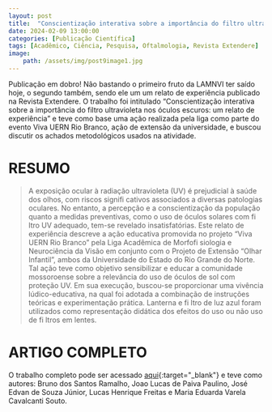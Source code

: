```yaml
---
layout: post
title:  "Conscientização interativa sobre a importância do filtro ultravioleta nos óculos escuros: um relato de experiência"
date: 2024-02-09 13:00:00
categories: [Publicação Científica]
tags: [Acadêmico, Ciência, Pesquisa, Oftalmologia, Revista Extendere]
image: 
    path: /assets/img/post9image1.jpg
---
```


Publicação em dobro! Não bastando o primeiro fruto da LAMNVI ter saído hoje, o segundo também, sendo ele um  um relato de experiência publicado na Revista Extendere. O trabalho foi intitulado “Conscientização interativa sobre a importância do filtro ultravioleta nos óculos escuros: um relato de experiência” e teve como base uma ação realizada pela liga como parte do evento Viva UERN Rio Branco, ação de extensão da universidade, e buscou discutir os achados metodológicos usados na atividade.

# RESUMO

> A exposição ocular à radiação ultravioleta (UV) é prejudicial à saúde dos olhos, com riscos signifi cativos associados a diversas patologias oculares. No entanto, a percepção e a conscientização da população quanto a medidas preventivas, como o uso de óculos solares com fi ltro UV adequado, tem-se revelado insatisfatórias. Este relato de experiência descreve a ação educativa promovida no projeto “Viva UERN Rio Branco” pela Liga Acadêmica de Morfofi siologia e Neurociência da Visão em conjunto com o Projeto de Extensão “Olhar Infantil”, ambos da Universidade do Estado do Rio Grande do Norte. Tal ação teve como objetivo sensibilizar e educar a comunidade mossoroense sobre a relevância do uso de óculos de sol com proteção UV. Em sua execução, buscou-se proporcionar uma vivência lúdico-educativa, na qual foi adotada a combinação de instruções teóricas e experimentação prática. Lanterna e fi ltro de luz azul foram utilizados como representação didática dos efeitos do uso ou não uso de fi ltros em lentes.

# ARTIGO COMPLETO

O trabalho completo pode ser acessado [aqui](https://periodicos.apps.uern.br/index.php/EXT/article/view/5782){:target="_blank"} e teve como autores: Bruno dos Santos Ramalho, Joao Lucas de Paiva Paulino, José Edvan de Souza Júnior, Lucas Henrique Freitas e Maria Eduarda Varela Cavalcanti Souto.